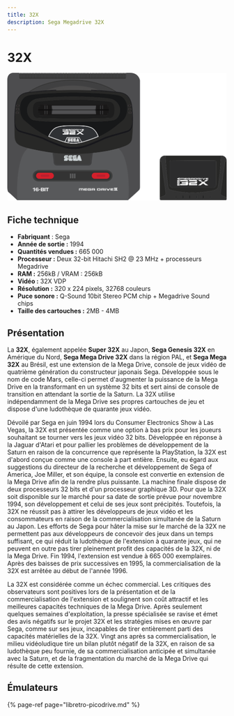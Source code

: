 ```yaml
---
title: 32X
description: Sega Megadrive 32X
---
```


# 32X

![](./32x/sega32x-eu.svg)

## Fiche technique

* **Fabriquant** : Sega
* **Année de sortie :** 1994
* **Quantités vendues :** 665 000
* **Processeur :** Deux 32-bit Hitachi SH2 @ 23 MHz + processeurs Megadrive
* **RAM :** 256kB / VRAM : 256kB
* **Vidéo :** 32X VDP
* **Résolution :** 320 x 224 pixels, 32768 couleurs
* **Puce sonore :** Q-Sound 10bit Stereo PCM chip + Megadrive Sound chips
* **Taille des cartouches :** 2MB - 4MB

## Présentation 

La **32X**, également appelée **Super 32X** au Japon, **Sega Genesis 32X** en Amérique du Nord, **Sega Mega Drive 32X** dans la région PAL, et **Sega Mega 32X** au Brésil, est une extension de la Mega Drive, console de jeux vidéo de quatrième génération du constructeur japonais Sega. Développée sous le nom de code Mars, celle-ci permet d'augmenter la puissance de la Mega Drive en la transformant en un système 32 bits et sert ainsi de console de transition en attendant la sortie de la Saturn. La 32X utilise indépendamment de la Mega Drive ses propres cartouches de jeu et dispose d'une ludothèque de quarante jeux vidéo.

Dévoilé par Sega en juin 1994 lors du Consumer Electronics Show à Las Vegas, la 32X est présentée comme une option à bas prix pour les joueurs souhaitant se tourner vers les jeux vidéo 32 bits. Développée en réponse à la Jaguar d'Atari et pour pallier les problèmes de développement de la Saturn en raison de la concurrence que représente la PlayStation, la 32X est d'abord conçue comme une console à part entière. Ensuite, eu égard aux suggestions du directeur de la recherche et développement de Sega of America, Joe Miller, et son équipe, la console est convertie en extension de la Mega Drive afin de la rendre plus puissante. La machine finale dispose de deux processeurs 32 bits et d'un processeur graphique 3D. Pour que la 32X soit disponible sur le marché pour sa date de sortie prévue pour novembre 1994, son développement et celui de ses jeux sont précipités. Toutefois, la 32X ne réussit pas à attirer les développeurs de jeux vidéo et les consommateurs en raison de la commercialisation simultanée de la Saturn au Japon. Les efforts de Sega pour hâter la mise sur le marché de la 32X ne permettent pas aux développeurs de concevoir des jeux dans un temps suffisant, ce qui réduit la ludothèque de l'extension à quarante jeux, qui ne peuvent en outre pas tirer pleinement profit des capacités de la 32X, ni de la Mega Drive. Fin 1994, l'extension est vendue à 665 000 exemplaires. Après des baisses de prix successives en 1995, la commercialisation de la 32X est arrêtée au début de l'année 1996.

La 32X est considérée comme un échec commercial. Les critiques des observateurs sont positives lors de la présentation et de la commercialisation de l'extension et soulignent son coût attractif et les meilleures capacités techniques de la Mega Drive. Après seulement quelques semaines d'exploitation, la presse spécialisée se ravise et émet des avis négatifs sur le projet 32X et les stratégies mises en œuvre par Sega, comme sur ses jeux, incapables de tirer entièrement parti des capacités matérielles de la 32X. Vingt ans après sa commercialisation, le milieu vidéoludique tire un bilan plutôt négatif de la 32X, en raison de sa ludothèque peu fournie, de sa commercialisation anticipée et simultanée avec la Saturn, et de la fragmentation du marché de la Mega Drive qui résulte de cette extension.

## Émulateurs

{% page-ref page="libretro-picodrive.md" %}


